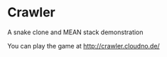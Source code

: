 # Crawler
A snake clone and MEAN stack demonstration

You can play the game at http://crawler.cloudno.de/